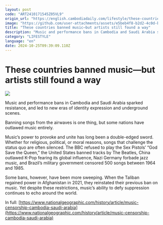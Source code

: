 ```yaml
---
layout: post
code: "ART2410171545Z05VL9"
origin_url: "https://english.cambodiadaily.com/lifestyle/these-countries-banned-music-but-artists-still-found-a-way-188984/"
image: "https://github.com/user-attachments/assets/e5beb4f8-b2d2-4c0d-bd0c-fed90a832fe8"
title: "These countries banned music—but artists still found a way"
description: "Music and performance bans in Cambodia and Saudi Arabia sparked resistance, and led to new eras of identity expression and underground scenes."
category: "LIFESTYLE"
language: "en"
date: 2024-10-25T09:39:09.110Z
---
```


# These countries banned music—but artists still found a way

 ![](https://github.com/user-attachments/assets/d8be98af-4444-4012-90aa-d5ebbdd18b64)

Music and performance bans in Cambodia and Saudi Arabia sparked resistance, and led to new eras of identity expression and underground scenes.

Banning songs from the airwaves is one thing, but some nations have outlawed music entirely.

Music’s power to provoke and unite has long been a double-edged sword. Whether for religious, political, or moral reasons, songs that challenge the status quo are often silenced. The BBC refused to play the Sex Pistols’ “God Save the Queen,” the United States banned tracks by The Beatles, China outlawed K-Pop fearing its global influence, Nazi Germany forbade jazz music, and Brazil’s military government censored 500 songs between 1964 and 1985.

Some bans, however, have been more sweeping. When the Taliban regained power in Afghanistan in 2021, they reinstated their previous ban on music. Yet despite these restrictions, music’s ability to defy suppression continues to echo around the world.

In full: [https://www.nationalgeographic.com/history/article/music-censorship-cambodia-saudi-arabia](https://www.nationalgeographic.com/history/article/music-censorship-cambodia-saudi-arabia)